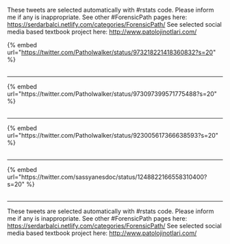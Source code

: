 

These tweets are selected automatically with #rstats code. Please inform me if any is inappropriate.
See other #ForensicPath pages here: https://serdarbalci.netlify.com/categories/ForensicPath/ 
See selected social media based textbook project here: http://www.patolojinotlari.com/

{% embed url="https://twitter.com/Patholwalker/status/973218221418360832?s=20" %}<br>
<br>
<hr>
{% embed url="https://twitter.com/Patholwalker/status/973097399571775488?s=20" %}<br>
<br>
<hr>
{% embed url="https://twitter.com/Patholwalker/status/923005617366638593?s=20" %}<br>
<br>
<hr>
{% embed url="https://twitter.com/sassyanesdoc/status/1248822166558310400?s=20" %}<br>
<br>
<hr>


These tweets are selected automatically with #rstats code. Please inform me if any is inappropriate.
See other #ForensicPath pages here: https://serdarbalci.netlify.com/categories/ForensicPath/ 
See selected social media based textbook project here: http://www.patolojinotlari.com/
